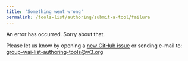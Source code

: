 ```yaml
---
title: 'Something went wrong'
permalink: /tools-list/authoring/submit-a-tool/failure
---
```


<!-- markdownlint-disable no-inline-html -->

<div style="grid-column: 2 / span 8">

<style>
{% include wai-authoring-tools-list/css/styles.css %}
main > header { grid-column: 2 / span 8; }
</style>

<div class="result-status-message">
<p>An error has occurred. Sorry about that.</p>
<p>Please let us know by opening a <a href="https://github.com/w3c/wai-authoring-tools-list/issues/new">new GitHub issue</a> or sending e-mail to: <a href="mailto:group-wai-list-authoring-tools@w3.org?subject=Something%20went%20wrong">group-wai-list-authoring-tools@w3.org</a></p>
</div>

</div>

